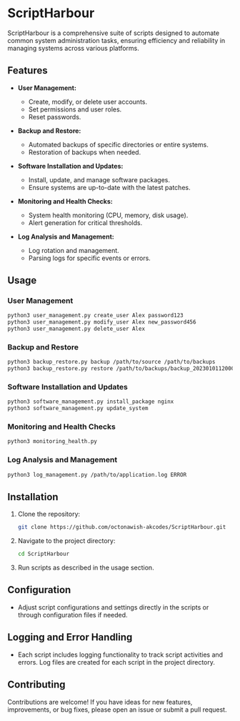 # ScriptHarbour
ScriptHarbour is a comprehensive suite of scripts designed to automate common system administration tasks, ensuring efficiency and reliability in managing systems across various platforms.

## Features

- **User Management:**
  - Create, modify, or delete user accounts.
  - Set permissions and user roles.
  - Reset passwords.

- **Backup and Restore:**
  - Automated backups of specific directories or entire systems.
  - Restoration of backups when needed.

- **Software Installation and Updates:**
  - Install, update, and manage software packages.
  - Ensure systems are up-to-date with the latest patches.

- **Monitoring and Health Checks:**
  - System health monitoring (CPU, memory, disk usage).
  - Alert generation for critical thresholds.

- **Log Analysis and Management:**
  - Log rotation and management.
  - Parsing logs for specific events or errors.

## Usage

### User Management

```bash
python3 user_management.py create_user Alex password123
python3 user_management.py modify_user Alex new_password456
python3 user_management.py delete_user Alex
```

### Backup and Restore

```bash
python3 backup_restore.py backup /path/to/source /path/to/backups
python3 backup_restore.py restore /path/to/backups/backup_20230101120000 /path/to/restore
```

### Software Installation and Updates

```bash
python3 software_management.py install_package nginx
python3 software_management.py update_system
```

### Monitoring and Health Checks

```bash
python3 monitoring_health.py
```

### Log Analysis and Management

```bash
python3 log_management.py /path/to/application.log ERROR
```

## Installation

1. Clone the repository:

   ```bash
   git clone https://github.com/octonawish-akcodes/ScriptHarbour.git
   ```

2. Navigate to the project directory:

   ```bash
   cd ScriptHarbour
   ```

3. Run scripts as described in the usage section.

## Configuration

- Adjust script configurations and settings directly in the scripts or through configuration files if needed.

## Logging and Error Handling

- Each script includes logging functionality to track script activities and errors. Log files are created for each script in the project directory.

## Contributing

Contributions are welcome! If you have ideas for new features, improvements, or bug fixes, please open an issue or submit a pull request.

